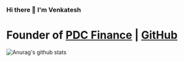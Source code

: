 ### Hi there 👋 I'm Venkatesh 

# Founder of [PDC Finance](https://pdc.finance/) | [GitHub](https://github.com/PDC-Finance)

![Anurag's github stats](https://github-readme-stats.vercel.app/api?username=taknev83&show_icons=true&theme=radical)


<!--
**taknev83/taknev83** is a ✨ _special_ ✨ repository because its `README.md` (this file) appears on your GitHub profile.



Here are some ideas to get you started:

- 🔭 I’m currently working on ...
- 🌱 I’m currently learning ...
- 👯 I’m looking to collaborate on ...
- 🤔 I’m looking for help with ...
- 💬 Ask me about ...
- 📫 How to reach me: ...
- 😄 Pronouns: ...
- ⚡ Fun fact: ...
-->
